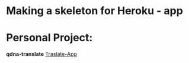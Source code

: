 # Making a skeleton for Heroku - app

# Personal Project: 
**qdna-translate**
[Traslate-App](https://qdna-transbot.herokuapp.com/)



